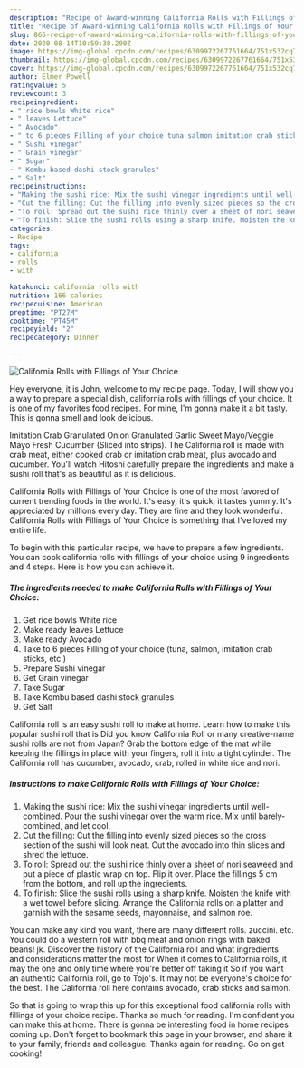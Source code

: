 ```yaml
---
description: "Recipe of Award-winning California Rolls with Fillings of Your Choice"
title: "Recipe of Award-winning California Rolls with Fillings of Your Choice"
slug: 866-recipe-of-award-winning-california-rolls-with-fillings-of-your-choice
date: 2020-08-14T10:59:38.290Z
image: https://img-global.cpcdn.com/recipes/6309972267761664/751x532cq70/california-rolls-with-fillings-of-your-choice-recipe-main-photo.jpg
thumbnail: https://img-global.cpcdn.com/recipes/6309972267761664/751x532cq70/california-rolls-with-fillings-of-your-choice-recipe-main-photo.jpg
cover: https://img-global.cpcdn.com/recipes/6309972267761664/751x532cq70/california-rolls-with-fillings-of-your-choice-recipe-main-photo.jpg
author: Elmer Powell
ratingvalue: 5
reviewcount: 3
recipeingredient:
- " rice bowls White rice"
- " leaves Lettuce"
- " Avocado"
- " to 6 pieces Filling of your choice tuna salmon imitation crab sticks etc"
- " Sushi vinegar"
- " Grain vinegar"
- " Sugar"
- " Kombu based dashi stock granules"
- " Salt"
recipeinstructions:
- "Making the sushi rice: Mix the sushi vinegar ingredients until well-combined. Pour the sushi vinegar over the warm rice. Mix until barely-combined, and let cool."
- "Cut the filling: Cut the filling into evenly sized pieces so the cross section of the sushi will look neat. Cut the avocado into thin slices and shred the lettuce."
- "To roll: Spread out the sushi rice thinly over a sheet of nori seaweed and put a piece of plastic wrap on top. Flip it over. Place the fillings 5 cm from the bottom, and roll up the ingredients."
- "To finish: Slice the sushi rolls using a sharp knife. Moisten the knife with a wet towel before slicing. Arrange the California rolls on a platter and garnish with the sesame seeds, mayonnaise, and salmon roe."
categories:
- Recipe
tags:
- california
- rolls
- with

katakunci: california rolls with 
nutrition: 166 calories
recipecuisine: American
preptime: "PT27M"
cooktime: "PT45M"
recipeyield: "2"
recipecategory: Dinner

---
```



![California Rolls with Fillings of Your Choice](https://img-global.cpcdn.com/recipes/6309972267761664/751x532cq70/california-rolls-with-fillings-of-your-choice-recipe-main-photo.jpg)

Hey everyone, it is John, welcome to my recipe page. Today, I will show you a way to prepare a special dish, california rolls with fillings of your choice. It is one of my favorites food recipes. For mine, I'm gonna make it a bit tasty. This is gonna smell and look delicious.

Imitation Crab Granulated Onion Granulated Garlic Sweet Mayo/Veggie Mayo Fresh Cucumber (Sliced into strips). The California roll is made with crab meat, either cooked crab or imitation crab meat, plus avocado and cucumber. You&#39;ll watch Hitoshi carefully prepare the ingredients and make a sushi roll that&#39;s as beautiful as it is delicious.

California Rolls with Fillings of Your Choice is one of the most favored of current trending foods in the world. It's easy, it's quick, it tastes yummy. It's appreciated by millions every day. They are fine and they look wonderful. California Rolls with Fillings of Your Choice is something that I've loved my entire life.


To begin with this particular recipe, we have to prepare a few ingredients. You can cook california rolls with fillings of your choice using 9 ingredients and 4 steps. Here is how you can achieve it.

<!--inarticleads1-->

##### The ingredients needed to make California Rolls with Fillings of Your Choice:

1. Get  rice bowls White rice
1. Make ready  leaves Lettuce
1. Make ready  Avocado
1. Take  to 6 pieces Filling of your choice (tuna, salmon, imitation crab sticks, etc.)
1. Prepare  Sushi vinegar
1. Get  Grain vinegar
1. Take  Sugar
1. Take  Kombu based dashi stock granules
1. Get  Salt


California roll is an easy sushi roll to make at home. Learn how to make this popular sushi roll that is Did you know California Roll or many creative-name sushi rolls are not from Japan? Grab the bottom edge of the mat while keeping the fillings in place with your fingers, roll it into a tight cylinder. The California roll has cucumber, avocado, crab, rolled in white rice and nori. 

<!--inarticleads2-->

##### Instructions to make California Rolls with Fillings of Your Choice:

1. Making the sushi rice: Mix the sushi vinegar ingredients until well-combined. Pour the sushi vinegar over the warm rice. Mix until barely-combined, and let cool.
1. Cut the filling: Cut the filling into evenly sized pieces so the cross section of the sushi will look neat. Cut the avocado into thin slices and shred the lettuce.
1. To roll: Spread out the sushi rice thinly over a sheet of nori seaweed and put a piece of plastic wrap on top. Flip it over. Place the fillings 5 cm from the bottom, and roll up the ingredients.
1. To finish: Slice the sushi rolls using a sharp knife. Moisten the knife with a wet towel before slicing. Arrange the California rolls on a platter and garnish with the sesame seeds, mayonnaise, and salmon roe.


You can make any kind you want, there are many different rolls. zuccini. etc. You could do a western roll with bbq meat and onion rings with baked beans! jk. Discover the history of the California roll and what ingredients and considerations matter the most for When it comes to California rolls, it may the one and only time where you&#39;re better off taking it So if you want an authentic California roll, go to Tojo&#39;s. It may not be everyone&#39;s choice for the best. The California roll here contains avocado, crab sticks and salmon. 

So that is going to wrap this up for this exceptional food california rolls with fillings of your choice recipe. Thanks so much for reading. I'm confident you can make this at home. There is gonna be interesting food in home recipes coming up. Don't forget to bookmark this page in your browser, and share it to your family, friends and colleague. Thanks again for reading. Go on get cooking!
